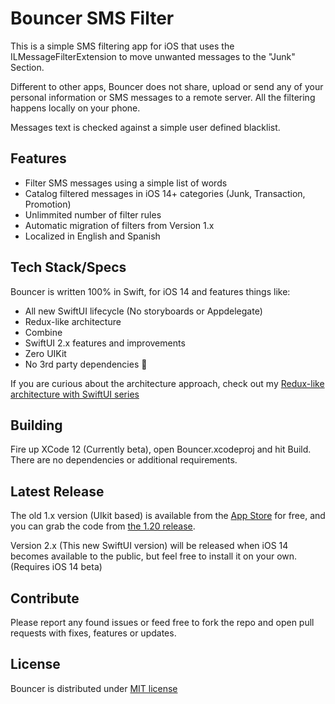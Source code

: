 Bouncer SMS Filter
=====================

This is a simple SMS filtering app for iOS that uses the ILMessageFilterExtension to move unwanted messages to the "Junk" Section.

Different to other apps, Bouncer does not share, upload or send any of your personal information or SMS messages to a remote server.   All the filtering happens locally on your phone.

Messages text is checked against a simple user defined blacklist.

Features
----------------------
* Filter SMS messages using a simple list of words
* Catalog filtered messages in iOS 14+ categories (Junk, Transaction, Promotion)
* Unlimmited number of filter rules
* Automatic migration of filters from Version 1.x
* Localized in English and Spanish


Tech Stack/Specs
----------------------

Bouncer is written 100% in Swift, for iOS 14 and features things like:

* All new SwiftUI lifecycle (No storyboards or Appdelegate)
* Redux-like architecture
* Combine
* SwiftUI 2.x features and improvements
* Zero UIKit
* No 3rd party dependencies 💪

If you are curious about the architecture approach, check out my [Redux-like architecture with SwiftUI series](https://danielbernal.co/redux-like-architecture-with-swiftui-basics/)


Building
----------------------

Fire up XCode 12 (Currently beta), open Bouncer.xcodeproj and hit Build.  There are no dependencies or additional requirements.

Latest Release
----------------------

The old 1.x version (UIkit based) is available from the [App Store](https://apps.apple.com/us/app/bouncer-sms-block-list/id1457476313) for free, and you can grab the code from [the 1.20 release](https://github.com/afterxleep/Bouncer/releases/tag/v1.2.0).

Version 2.x (This new SwiftUI version) will be released when iOS 14 becomes available to the public, but feel free to install it on your own.  (Requires iOS 14 beta)


Contribute
----------------------

Please report any found issues or feed free to fork the repo and open pull requests with fixes, features or updates.

License
----------------------

Bouncer is distributed under [MIT license](https://github.com/afterxleep/Bouncer/blob/master/LICENSE)

